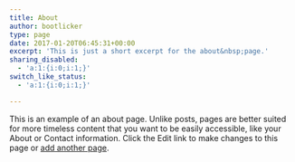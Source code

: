 ```yaml
---
title: About
author: bootlicker
type: page
date: 2017-01-20T06:45:31+00:00
excerpt: 'This is just a short excerpt for the about&nbsp;page.'
sharing_disabled:
  - 'a:1:{i:0;i:1;}'
switch_like_status:
  - 'a:1:{i:0;i:1;}'

---
```

This is an example of an about page. Unlike posts, pages are better suited for more timeless content that you want to be easily accessible, like your About or Contact information. Click the Edit link to make changes to this page or [add another page][1].

 [1]: https://wordpress.com/page